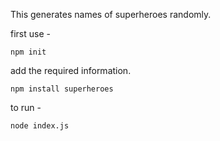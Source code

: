 This generates names of superheroes randomly.  

first use -

```
npm init
```

add the required information.  

```
npm install superheroes
```
to run -  
```
node index.js
```

